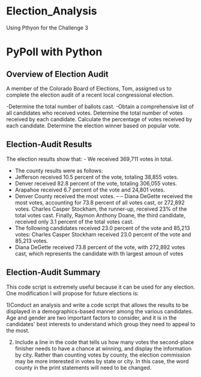 # Election_Analysis
Using Pthyon for the Challenge 3
# PyPoll with Python

## Overview of Election Audit
A member of the Colorado Board of Elections, Tom, assigned us to complete the election audit of a recent local congressional election.

-Determine the total number of ballots cast.
-Obtain a comprehensive list of all candidates who received votes.
Determine the total number of votes received by each candidate.
Calculate the percentage of votes received by each candidate.
Determine the election winner based on popular vote.

## Election-Audit Results

The election results show that: - We received 369,711 votes in total.
- The county results were as follows:
- Jefferson received 10.5 percent of the vote, totaling 38,855 votes.
- Denver received 82.8 percent of the vote, totaling 306,055 votes.
- Arapahoe received 6.7 percent of the vote and 24,801 votes.
- Denver County received the most votes.
– – Diana DeGette received the most votes, accounting for 73.8 percent of all votes cast, or 272,892 votes. Charles Casper Stockham, the runner-up, received 23% of the total votes cast. Finally, Raymon Anthony Doane, the third candidate, received only 3.1 percent of the total votes cast.
- The following candidates received 23.0 percent of the vote and 85,213 votes: Charles Casper Stockham received 23.0 percent of the vote and 85,213 votes.
- Diana DeGette received 73.8 percent of the vote, with 272,892 votes cast, which represents the candidate with th largest amoun of votes




## Election-Audit Summary

This code script is extremely useful because it can be used for any election.
One modification I will propose for future elections is:

1)Conduct an analysis and write a code script that allows the results to be displayed in a demographics-based manner among the various candidates. Age and gender are two important factors to consider, and it is in the candidates' best interests to understand which group they need to appeal to the most.

2) Include a line in the code that tells us how many votes the second-place finisher needs to have a chance at winning, and display the information by city. Rather than counting votes by county, the election commission may be more interested in votes by state or city. In this case, the word county in the print statements will need to be changed.
